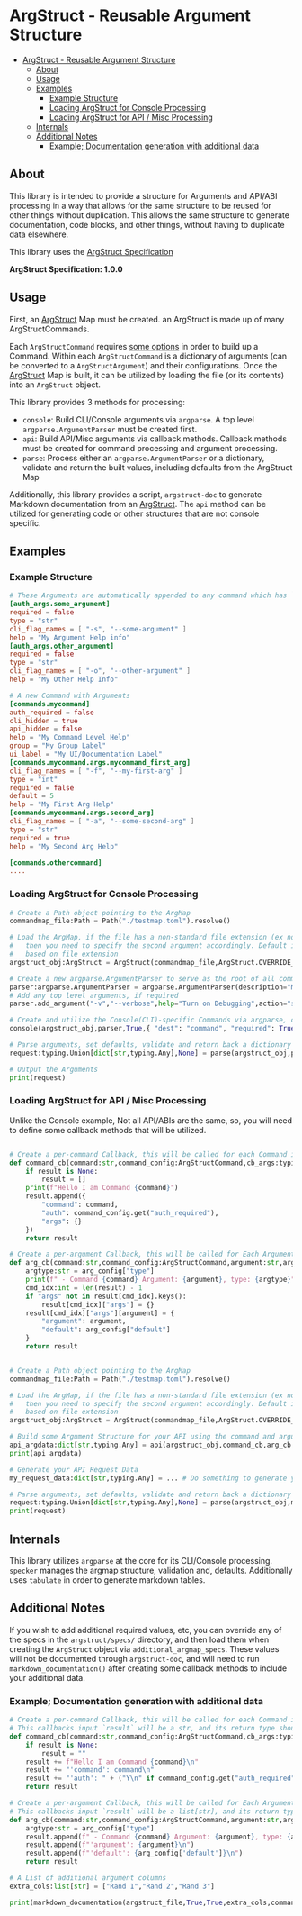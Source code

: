 # ArgStruct - Reusable Argument Structure

- [ArgStruct - Reusable Argument Structure](#argstruct---reusable-argument-structure)
  - [About](#about)
  - [Usage](#usage)
  - [Examples](#examples)
    - [Example Structure](#example-structure)
    - [Loading ArgStruct for Console Processing](#loading-argstruct-for-console-processing)
    - [Loading ArgStruct for API / Misc Processing](#loading-argstruct-for-api--misc-processing)
  - [Internals](#internals)
  - [Additional Notes](#additional-notes)
    - [Example; Documentation generation with additional data](#example-documentation-generation-with-additional-data)

## About

This library is intended to provide a structure for Arguments and API/ABI processing in a way that allows for the same structure to be reused for other things without duplication. This allows the same structure to generate documentation, code blocks, and other things, without having to duplicate data elsewhere. 

This library uses the [ArgStruct Specification](https://gitlab.com/accidentallythecable-public/argstruct-spec)

**ArgStruct Specification: 1.0.0**

## Usage

First, an [ArgStruct](https://gitlab.com/accidentallythecable-public/argstruct-spec) Map must be created. an ArgStruct is made up of many ArgStructCommands.

Each `ArgStructCommand` requires [some options](SPECS.md#spec-for-argmapcommand) in order to build up a Command. Within each `ArgStructCommand` is a dictionary of arguments (can be converted to a `ArgStructArgument`) and their configurations. Once the [ArgStruct](https://gitlab.com/accidentallythecable-public/argstruct-spec) Map is built, it can be utilized by loading the file (or its contents) into an `ArgStruct` object.

This library provides 3 methods for processing:

 - `console`: Build CLI/Console arguments via `argparse`. A top level `argparse.ArgumentParser` must be created first.
 - `api`: Build API/Misc arguments via callback methods. Callback methods must be created for command processing and argument processing.
 - `parse`: Process either an `argparse.ArgumentParser` or a dictionary, validate and return the built values, including defaults from the ArgStruct Map

Additionally, this library provides a script, `argstruct-doc` to generate Markdown documentation from an [ArgStruct](https://gitlab.com/accidentallythecable-public/argstruct-spec). The `api` method can be utilized for generating code or other structures that are not console specific. 

## Examples

### Example Structure

```toml
# These Arguments are automatically appended to any command which has `auth_required=True`
[auth_args.some_argument]
required = false
type = "str"
cli_flag_names = [ "-s", "--some-argument" ]
help = "My Argument Help info"
[auth_args.other_argument]
required = false
type = "str"
cli_flag_names = [ "-o", "--other-argument" ]
help = "My Other Help Info"

# A new Command with Arguments
[commands.mycommand]
auth_required = false
cli_hidden = true
api_hidden = false
help = "My Command Level Help"
group = "My Group Label"
ui_label = "My UI/Documentation Label"
[commands.mycommand.args.mycommand_first_arg]
cli_flag_names = [ "-f", "--my-first-arg" ]
type = "int"
required = false
default = 5
help = "My First Arg Help"
[commands.mycommand.args.second_arg]
cli_flag_names = [ "-a", "--some-second-arg" ]
type = "str"
required = true
help = "My Second Arg Help"

[commands.othercommand]
....
```

### Loading ArgStruct for Console Processing

```python
# Create a Path object pointing to the ArgMap
commandmap_file:Path = Path("./testmap.toml").resolve()

# Load the ArgMap, if the file has a non-standard file extension (ex not `json`, `yml`, `yaml` or `toml`),
#   then you need to specify the second argument accordingly. Default is `auto` and automatically determines
#   based on file extension
argstruct_obj:ArgStruct = ArgStruct(commandmap_file,ArgStruct.OVERRIDE_TYPE_TOML)

# Create a new argparse.ArgumentParser to serve as the root of all commands and arguments
parser:argparse.ArgumentParser = argparse.ArgumentParser(description="My CLI App")
# Add any top level arguments, if required
parser.add_argument("-v","--verbose",help="Turn on Debugging",action="store_true")

# Create and utilize the Console(CLI)-specific Commands via argparse, creating a new subparser whose `dest="command"` and is `required`
console(argstruct_obj,parser,True,{ "dest": "command", "required": True })

# Parse arguments, set defaults, validate and return back a dictionary of CLI Arguments
request:typing.Union[dict[str,typing.Any],None] = parse(argstruct_obj,parser)

# Output the Arguments
print(request)
```

### Loading ArgStruct for API / Misc Processing

Unlike the Console example, Not all API/ABIs are the same, so, you will need to define some callback methods that will be utilized.

```python

# Create a per-command Callback, this will be called for each Command in the ArgStruct. `result` and the return value 'should' be the same object
def command_cb(command:str,command_config:ArgStructCommand,cb_args:typing.Any,result:typing.Any) -> typing.Any:
    if result is None:
        result = []
    print(f"Hello I am Command {command}")
    result.append({
        "command": command,
        "auth": command_config.get("auth_required"),
        "args": {}
    })
    return result

# Create a per-argument Callback, this will be called for Each Argument in each Command in the ArgStruct. `result` and the return value 'should' be the same object
def arg_cb(command:str,command_config:ArgStructCommand,argument:str,arg_config:dict[str,typing.Any],cb_args:typing.Any,result:typing.Any) -> typing.Any:
    argtype:str = arg_config["type"]
    print(f" - Command {command} Argument: {argument}, type: {argtype}")
    cmd_idx:int = len(result) - 1
    if "args" not in result[cmd_idx].keys():
        result[cmd_idx]["args"] = {}
    result[cmd_idx]["args"][argument] = {
        "argument": argument,
        "default": arg_config["default"]
    }
    return result


# Create a Path object pointing to the ArgMap
commandmap_file:Path = Path("./testmap.toml").resolve()

# Load the ArgMap, if the file has a non-standard file extension (ex not `json`, `yml`, `yaml` or `toml`),
#   then you need to specify the second argument accordingly. Default is `auto` and automatically determines
#   based on file extension
argstruct_obj:ArgStruct = ArgStruct(commandmap_file,ArgStruct.OVERRIDE_TYPE_TOML)

# Build some Argument Structure for your API using the command and argument callbacks
api_argdata:dict[str,typing.Any] = api(argstruct_obj,command_cb,arg_cb,None,None)
print(api_argdata)

# Generate your API Request Data
my_request_data:dict[str,typing.Any] = ... # Do something to generate your API data

# Parse arguments, set defaults, validate and return back a dictionary of API Arguments
request:typing.Union[dict[str,typing.Any],None] = parse(argstruct_obj,my_request_data)
print(request)
```

## Internals

This library utilizes `argparse` at the core for its CLI/Console processing. `specker` manages the argmap structure, validation and, defaults. Additionally uses `tabulate` in order to generate markdown tables.

## Additional Notes

If you wish to add additional required values, etc, you can override any of the specs in the `argstruct/specs/` directory, and then load them when creating the `ArgStruct` object via `additional_argmap_specs`. These values will not be documented through `argstruct-doc`, and will need to run `markdown_documentation()` after creating some callback methods to include your additional data.

### Example; Documentation generation with additional data

```python
# Create a per-command Callback, this will be called for each Command in the ArgStruct. `result` and the return value 'should' be the same object.
# This callbacks input `result` will be a str, and its return type should also be the same str with appended data
def command_cb(command:str,command_config:ArgStructCommand,cb_args:typing.Any,result:typing.Any) -> typing.Any:
    if result is None:
        result = ""
    result += f"Hello I am Command {command}\n"
    result += "'command': command\n"
    result += "'auth': " + ("Y\n" if command_config.get("auth_required") else "N\n")
    return result

# Create a per-argument Callback, this will be called for Each Argument in each Command in the ArgStruct. `result` and the return value 'should' be the same object
# This callbacks input `result` will be a list[str], and its return type should be the same list, with additional columns.
def arg_cb(command:str,command_config:ArgStructCommand,argument:str,arg_config:dict[str,typing.Any],cb_args:typing.Any,result:typing.Any) -> typing.Any:
    argtype:str = arg_config["type"]
    result.append(f" - Command {command} Argument: {argument}, type: {argtype}\n")
    result.append(f"'argument': {argument}\n")
    result.append(f"'default': {arg_config['default']}\n")
    return result

# A List of additional argument columns
extra_cols:list[str] = ["Rand 1","Rand 2","Rand 3"]

print(markdown_documentation(argstruct_file,True,True,extra_cols,command_cb,None,arg_cb,None))
```
